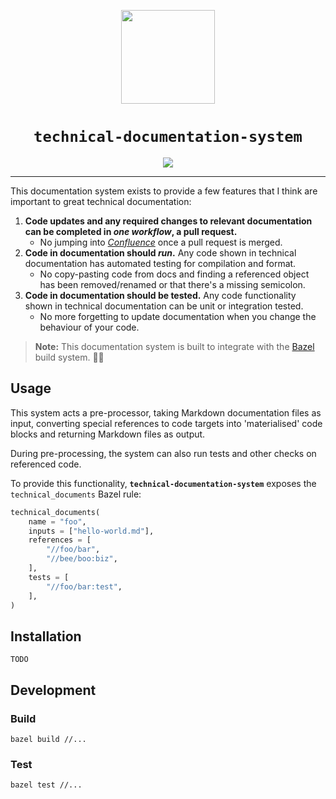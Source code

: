<p align="center">
  <img src="https://user-images.githubusercontent.com/12058921/85215787-98fc8480-b3c0-11ea-8d11-3f5eab64144b.png" height="150px"/>
</p>

<h1 align="center"><code>technical-documentation-system</code></h1>
<p align="center">
    <a href="https://github.com/thundergolfer/technical-documentation-system/actions/">
        <img src="https://github.com/thundergolfer/technical-documentation-system/workflows/CI/badge.svg">
    </a>
</p>

---

This documentation system exists to provide a few features that I think are important to great technical documentation:

1. **Code updates and any required changes to relevant documentation can be completed in _one workflow_, a pull request.** 
    * No jumping into [_Confluence_](https://www.atlassian.com/software/confluence) once a pull request is merged.
2. **Code in documentation should _run_.** Any code shown in technical documentation has automated testing for compilation and format.
    * No copy-pasting code from docs and finding a referenced object has been removed/renamed or that there's a missing semicolon. 
3. **Code in documentation should be tested.** Any code functionality shown in technical documentation can be unit or integration tested.
    * No more forgetting to update documentation when you change the behaviour of your code.
    
> **Note:** This documentation system is built to integrate with the [Bazel](https://bazel.build/) build system. 💚🌿 
    
## Usage

This system acts a pre-processor, taking Markdown documentation files as input, converting special references to code targets into 
'materialised' code blocks and returning Markdown files as output.

During pre-processing, the system can also run tests and other checks on referenced code.

To provide this functionality, **`technical-documentation-system`** exposes the `technical_documents` Bazel rule:

```python
technical_documents(
    name = "foo",
    inputs = ["hello-world.md"],
    references = [
        "//foo/bar",
        "//bee/boo:biz",
    ],
    tests = [
        "//foo/bar:test",
    ],
)
```

## Installation

`TODO`

## Development

### Build

`bazel build //...`

### Test

`bazel test //...`
